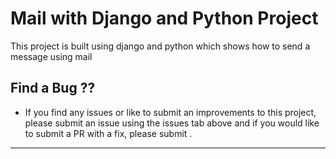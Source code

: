 # Mail with Django and Python Project

This project is built using django and python which shows how to send a message using mail 

## Find a Bug ??

* If you find any issues or like to submit an improvements to this project, please submit an issue using the issues tab above and if you would like to submit a PR with a fix, please submit .

---
